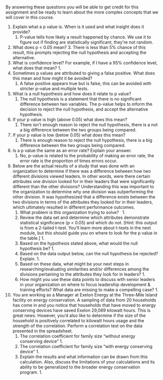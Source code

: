 By answering these questions you will be able to get credit for this assignment and be ready to learn about the more complex concepts that we will cover in this course.

1. Explain what a p value is. When is it used and what insight does it provide?
	1. P-value tells how likely a result happened by chance. We use it to figure out if finding are statistically significant, they're not random.
2. What does p < 0.05 mean?
	3. There is less than 5% chance of this result, this prompts rejecting the null hypothesis and accepting the alternative.
3. What is confidence level? For example, if I have a 95% confidence level, what does that mean?
	1. 
4. Sometimes p values are attributed to giving a false positive. What does this mean and how might it be avoided?
	1. A false positive appears true but is false, this can be avoided with stricter p-value and multiple tests. 
5. What is a null hypothesis and how does it relate to p value?
	1. The null hypothesis is a statement that there is no significant difference between two variables. The p-value helps to inform the decision to reject the null hypothesis, and accept the alternative hypothesis. 
6. If your p value is high (above 0.05) what does this mean?
	1. There isn't enough reason to reject the null hypothesis, there is a not a big difference between the two groups being compared.
7. If your p value is low (below 0.05) what does this mean?
	1. There is enough reason to reject the null hypothesis, there is a big difference between the two groups being compared. 
8. Is a p value the same as an error rate? Explain your answer.
	1. No, p-value is related to the probability of making an error rate, the error rate is the proportion of times errors occur.
9. Below are the actual results of a study that was done with an organization to determine if there was a difference between how two different divisions viewed leaders. In other words, were there certain attributes one division looked for in their leaders that were significantly different than the other divisions? Understanding this was important to the organization to determine why one division was outperforming the other division. It was hypothesized that a difference exists between the two divisions in terms of the attributes they looked for in their leaders, which ultimately resulted in different performance outcomes.
	1. What problem is this organization trying to solve?  
		1. 
	2. Review the data set and determine which attributes demonstrate statistical significance (p < 0.05) and which do not. [Hint: this output is from a 2-tailed t-test. You’ll learn more about t-tests in the next module, but this should guide you on where to look for the p value in the table.]
		1. 
	3. Based on the hypothesis stated above, what would the null hypothesis be?
		1. 
	4. Based on the data output below, can the null hypothesis be rejected? Explain.
		1. 
	5. Based on these data, what might be your next steps in researching/evaluating similarities and/or differences among the divisions pertaining to the attributes they look for in leaders?
		1. 
	6. How might you use these data points to discuss with senior leaders in your organization on where to focus leadership development & training efforts? What data are missing to make a compelling case?
		1. 
10. You are working as a Manager at Exelon Energy at the Three-Mile Island facility on energy conservation. A sampling of data from 20 households has come in and you notice that households that have moved to energy conserving devices have saved Exelon 29,089 kilowatt hours. This is great news. However, you’d also like to determine if the size of the household is positively correlated to kilowatt hours usage and the strength of the correlation. Perform a correlation test on the data presented in the spreadsheet. 
	1. The correlation coefficient for family size “without energy conserving device”
		1. 
	2. The correlation coefficient for family size “with energy conserving device”
		1. 
	3. Explain the results and what information can be drawn from this calculation. Also, discuss the limitations of your calculations and its ability to be generalized to the broader energy conservation program.
		1. 